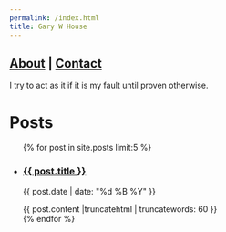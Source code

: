 ```yaml
---
permalink: /index.html
title: Gary W House
---
```


## [About](/about.html) | [Contact](/contact.html)

I try to act as it if it is my fault until proven otherwise.

# Posts

<ul class="entries">
  {% for post in site.posts limit:5 %}
  <li>
    <a href="{{ post.url }}">
    <h3>{{ post.title }}</h3>
    </a>
    <p class="blogdate">{{ post.date | date: "%d %B %Y" }}</p>
    <div>{{ post.content |truncatehtml | truncatewords: 60 }}</div>
    
  </li>
  {% endfor %}
</ul>